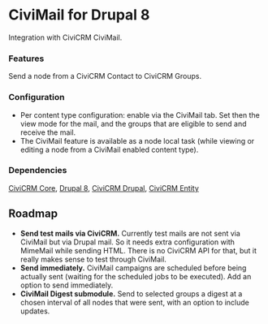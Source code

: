 # CiviMail for Drupal 8

Integration with CiviCRM CiviMail.

### Features

Send a node from a CiviCRM Contact to CiviCRM Groups.

### Configuration

- Per content type configuration: enable via the CiviMail tab. 
Set then the view mode for the mail, and the groups
that are eligible to send and receive the mail.
- The CiviMail feature is available as a node local task 
(while viewing or editing a node from a CiviMail enabled content type). 


### Dependencies

[CiviCRM Core](https://github.com/civicrm/civicrm-core),
[Drupal 8](https://github.com/drupal/drupal),
[CiviCRM Drupal](https://github.com/civicrm/civicrm-drupal),
[CiviCRM Entity](https://drupal.org/project/civicrm_entity)

## Roadmap

- **Send test mails via CiviCRM.** 
Currently test mails are not sent via CiviMail but via Drupal mail.
So it needs extra configuration with MimeMail while sending HTML.
There is no CiviCRM API for that, but it really makes sense to test
through CiviMail.
- **Send immediately.** CiviMail campaigns are scheduled before 
being actually sent (waiting for the scheduled jobs to be executed).
Add an option to send immediately.
- **CiviMail Digest submodule.** Send to selected groups a digest at
a chosen interval of all nodes that were sent, with an option to include
updates. 
